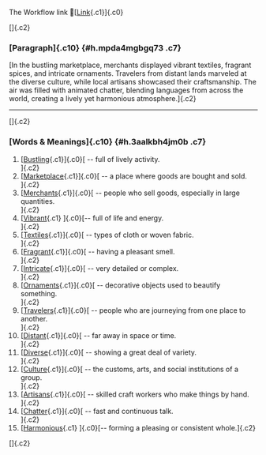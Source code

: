 The Workflow link
👏[[Link](https://www.google.com/url?q=http://www.google.com&sa=D&source=editors&ust=1757060423067626&usg=AOvVaw2x4W_zoMbhUTtlfscmK8Ng){.c1}]{.c0}

[]{.c2}

### [Paragraph]{.c10} {#h.mpda4mgbgq73 .c7}

[In the bustling marketplace, merchants displayed vibrant textiles,
fragrant spices, and intricate ornaments. Travelers from distant lands
marveled at the diverse culture, while local artisans showcased their
craftsmanship. The air was filled with animated chatter, blending
languages from across the world, creating a lively yet harmonious
atmosphere.]{.c2}

------------------------------------------------------------------------

[]{.c2}

### [Words & Meanings]{.c10} {#h.3aalkbh4jm0b .c7}

1.  [[Bustling](https://www.google.com/url?q=http://www.google.com&sa=D&source=editors&ust=1757060423068234&usg=AOvVaw3inp2gvZObGFvy9wfPF1Jz){.c1}]{.c0}[ --
    full of lively activity.\
    ]{.c2}
2.  [[Marketplace](https://www.google.com/url?q=http://www.google.com&sa=D&source=editors&ust=1757060423068368&usg=AOvVaw2kaHhAfBMP8-DQPg4IsS7W){.c1}]{.c0}[ --
    a place where goods are bought and sold.\
    ]{.c2}
3.  [[Merchants](https://www.google.com/url?q=http://www.google.com&sa=D&source=editors&ust=1757060423068486&usg=AOvVaw2z7_b6Mmg9pavzK76ukeDa){.c1}]{.c0}[ --
    people who sell goods, especially in large quantities.\
    ]{.c2}
4.  [[Vibrant](https://www.google.com/url?q=http://www.google.com&sa=D&source=editors&ust=1757060423068610&usg=AOvVaw1cxdbhj5XjTQGT_9PxQpJp){.c1}
    ]{.c0}[-- full of life and energy.\
    ]{.c2}
5.  [[Textiles](https://www.google.com/url?q=http://www.google.com&sa=D&source=editors&ust=1757060423068708&usg=AOvVaw3TwYt5PQbjRbTdbGlMWNob){.c1}]{.c0}[ --
    types of cloth or woven fabric.\
    ]{.c2}
6.  [[Fragrant](https://www.google.com/url?q=http://www.google.com&sa=D&source=editors&ust=1757060423068813&usg=AOvVaw2rJePFIlyfwnQQxTXvHre-){.c1}]{.c0}[ --
    having a pleasant smell.\
    ]{.c2}
7.  [[Intricate](https://www.google.com/url?q=http://www.google.com&sa=D&source=editors&ust=1757060423068914&usg=AOvVaw1ctnohkN7LAzQ20EB_Zx_1){.c1}]{.c0}[ --
    very detailed or complex.\
    ]{.c2}
8.  [[Ornaments](https://www.google.com/url?q=http://www.google.com&sa=D&source=editors&ust=1757060423069014&usg=AOvVaw0wYDhMzax27E8UzvSQJX48){.c1}]{.c0}[ --
    decorative objects used to beautify something.\
    ]{.c2}
9.  [[Travelers](https://www.google.com/url?q=http://www.google.com&sa=D&source=editors&ust=1757060423069159&usg=AOvVaw1fKPOUQKdWm5QWKyOceD89){.c1}]{.c0}[ --
    people who are journeying from one place to another.\
    ]{.c2}
10. [[Distant](https://www.google.com/url?q=http://www.google.com&sa=D&source=editors&ust=1757060423069290&usg=AOvVaw2bMDr2MXo9qSm1m61f2tug){.c1}]{.c0}[ --
    far away in space or time.\
    ]{.c2}
11. [[Diverse](https://www.google.com/url?q=http://www.google.com&sa=D&source=editors&ust=1757060423069401&usg=AOvVaw2lBbpX2qbvCowGSaPpKcGE){.c1}]{.c0}[ --
    showing a great deal of variety.\
    ]{.c2}
12. [[Culture](https://www.google.com/url?q=http://www.google.com&sa=D&source=editors&ust=1757060423069514&usg=AOvVaw1QrbSXPhjg2w_AxbEBnchU){.c1}]{.c0}[ --
    the customs, arts, and social institutions of a group.\
    ]{.c2}
13. [[Artisans](https://www.google.com/url?q=http://www.google.com&sa=D&source=editors&ust=1757060423069635&usg=AOvVaw3vVIMHrTmSDF5tDM3B3W2M){.c1}]{.c0}[ --
    skilled craft workers who make things by hand.\
    ]{.c2}
14. [[Chatter](https://www.google.com/url?q=http://www.google.com&sa=D&source=editors&ust=1757060423069749&usg=AOvVaw2tG1YbyO_-eoa27mwEfSjb){.c1}]{.c0}[ --
    fast and continuous talk.\
    ]{.c2}
15. [[Harmonious](https://www.google.com/url?q=http://www.google.com&sa=D&source=editors&ust=1757060423069846&usg=AOvVaw28z5qC5TIT59hyY5QxGMdF){.c1}
    ]{.c0}[-- forming a pleasing or consistent whole.]{.c2}

[]{.c2}
